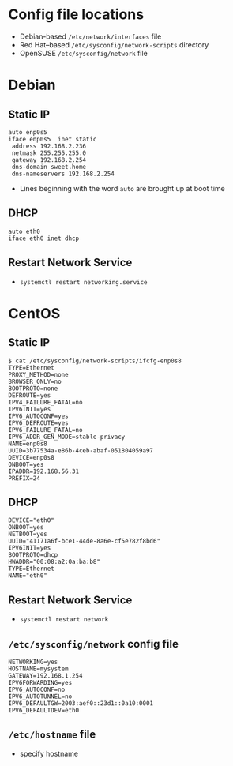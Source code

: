 # Config file locations
- Debian-based `/etc/network/interfaces` file
- Red Hat–based `/etc/sysconfig/network-scripts` directory
- OpenSUSE `/etc/sysconfig/network` file

# Debian
## Static IP
```
auto enp0s5
iface enp0s5  inet static
 address 192.168.2.236
 netmask 255.255.255.0
 gateway 192.168.2.254
 dns-domain sweet.home
 dns-nameservers 192.168.2.254
```
- Lines beginning with the word `auto` are brought up at boot time
## DHCP
```
auto eth0
iface eth0 inet dhcp
```
## Restart Network Service
- `systemctl restart networking.service`

# CentOS
## Static IP
```
$ cat /etc/sysconfig/network-scripts/ifcfg-enp0s8
TYPE=Ethernet
PROXY_METHOD=none
BROWSER_ONLY=no
BOOTPROTO=none
DEFROUTE=yes
IPV4_FAILURE_FATAL=no
IPV6INIT=yes
IPV6_AUTOCONF=yes
IPV6_DEFROUTE=yes
IPV6_FAILURE_FATAL=no
IPV6_ADDR_GEN_MODE=stable-privacy
NAME=enp0s8
UUID=3b77534a-e86b-4ceb-abaf-051804059a97
DEVICE=enp0s8
ONBOOT=yes
IPADDR=192.168.56.31
PREFIX=24
```
## DHCP
```
DEVICE="eth0"
ONBOOT=yes
NETBOOT=yes
UUID="41171a6f-bce1-44de-8a6e-cf5e782f8bd6"
IPV6INIT=yes
BOOTPROTO=dhcp
HWADDR="00:08:a2:0a:ba:b8"
TYPE=Ethernet
NAME="eth0"
```
## Restart Network Service
- `systemctl restart network`

## `/etc/sysconfig/network` config file
```
NETWORKING=yes
HOSTNAME=mysystem
GATEWAY=192.168.1.254
IPV6FORWARDING=yes
IPV6_AUTOCONF=no
IPV6_AUTOTUNNEL=no
IPV6_DEFAULTGW=2003:aef0::23d1::0a10:0001
IPV6_DEFAULTDEV=eth0
```
## `/etc/hostname` file
- specify hostname
